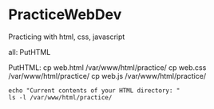 # PracticeWebDev
Practicing with html, css, javascript

all: PutHTML

PutHTML:
	cp web.html /var/www/html/practice/
	cp web.css /var/www/html/practice/
	cp web.js /var/www/html/practice/

	echo "Current contents of your HTML directory: "
	ls -l /var/www/html/practice/
